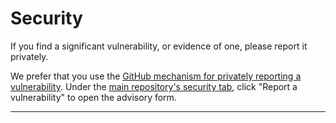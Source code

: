 # Security

If you find a significant vulnerability, or evidence of one, please report it privately.

We prefer that you use the
[GitHub mechanism for privately reporting a vulnerability](https://docs.github.com/en/code-security/security-advisories/guidance-on-reporting-and-writing/privately-reporting-a-security-vulnerability#privately-reporting-a-security-vulnerability).
Under the
[main repository's security tab](https://github.com/reactive-firewall-org/multicast/security), click
"Report a vulnerability" to open the advisory form.

***

<!-- Copyright (c) 2021-2025, Mr. Walls -->
